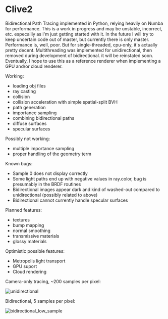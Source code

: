 # Clive2
Bidirectional Path Tracing implemented in Python, relying heavily on Numba for performance. This is a work in progress and may be unstable, incorrect, etc. especailly as I'm just getting started with it. In the future I will try to keep uncertain code out of master, but currently there is only master. Performance is, well, poor. But for single-threaded, cpu-only, it's actually pretty decent. Multithreading was implemented for unidirectional, then removed during development of bidirectional. it will be reinstated soon. Eventually, I hope to use this as a reference renderer when implementing a GPU and/or cloud renderer.

Working:
- loading obj files
- ray casting
- collision
- collision acceleration with simple spatial-split BVH
- path generation
- importance sampling
- combining bidirectional paths
- diffuse surfaces
- specular surfaces

Possibly not working:
- multiple importance sampling
- proper handling of the geometry term

Known bugs:
- Sample 0 does not display correctly
- Some light paths end up with negative values in ray.color, bug is presumably in the BRDF routines
- Bidirectional images appear dark and kind of washed-out compared to unidirectional (possibly related to above)
- Bidirectional cannot currently handle specular surfaces

Planned features:
- textures
- bump mapping
- normal smoothing
- transmissive materials
- glossy materials

Optimistic possible features:
- Metropolis light transport
- GPU suport
- Cloud rendering


Camera-only tracing, ~200 samples per pixel:


![unidirectional](https://github.com/pmclaugh/Clive2/blob/master/resources/unidirectional_example.jpg)


Bidirectional, 5 samples per pixel:


![bidirectional_low_sample](https://github.com/pmclaugh/Clive2/blob/master/resources/bidirectional_low_sample.png)
